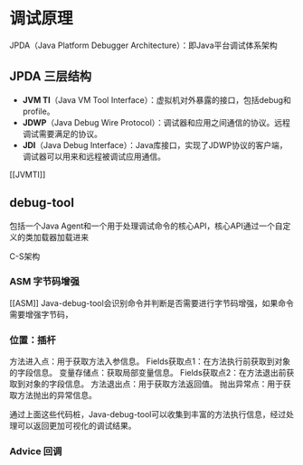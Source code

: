 # 调试原理
JPDA（Java Platform Debugger Architecture）：即Java平台调试体系架构

## JPDA 三层结构
 - **JVM TI**（Java VM Tool Interface）：虚拟机对外暴露的接口，包括debug和profile。
 - **JDWP**（Java Debug Wire Protocol）：调试器和应用之间通信的协议。远程调试需要满足的协议。
 - **JDI**（Java Debug Interface）：Java库接口，实现了JDWP协议的客户端，调试器可以用来和远程被调试应用通信。

[[JVMTI]]

## debug-tool
包括一个Java Agent和一个用于处理调试命令的核心API，核心API通过一个自定义的类加载器加载进来

C-S架构

### ASM 字节码增强
[[ASM]]
Java-debug-tool会识别命令并判断是否需要进行字节码增强，如果命令需要增强字节码，


### 位置：插杆
方法进入点：用于获取方法入参信息。
Fields获取点1：在方法执行前获取到对象的字段信息。 
变量存储点：获取局部变量信息。 
Fields获取点2：在方法退出前获取到对象的字段信息。 
方法退出点：用于获取方法返回值。 抛出异常点：用于获取方法抛出的异常信息。 

通过上面这些代码桩，Java-debug-tool可以收集到丰富的方法执行信息，经过处理可以返回更加可视化的调试结果。

### Advice 回调